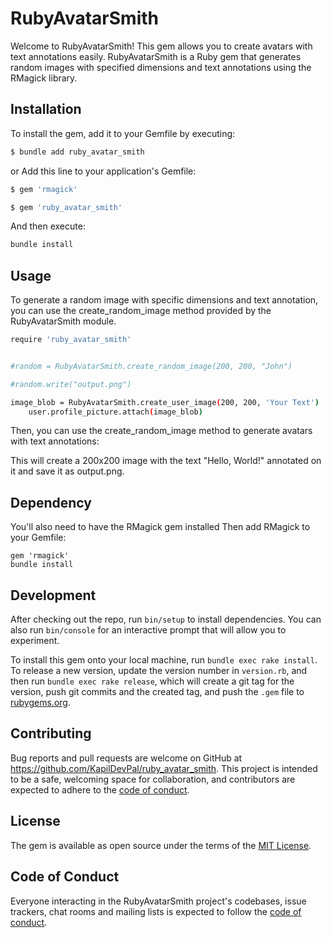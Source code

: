 # RubyAvatarSmith

Welcome to RubyAvatarSmith! This gem allows you to create avatars with text annotations easily.
RubyAvatarSmith is a Ruby gem that generates random images with specified dimensions and text annotations using the RMagick library.


## Installation

To install the gem, add it to your Gemfile by executing:

```bash
$ bundle add ruby_avatar_smith
```
or Add this line to your application's Gemfile:

```bash
$ gem 'rmagick'

$ gem 'ruby_avatar_smith'

```
And then execute:

```bash
bundle install
```
## Usage

To generate a random image with specific dimensions and text annotation, you can use the create_random_image method provided by the RubyAvatarSmith module.
```bash
require 'ruby_avatar_smith'


#random = RubyAvatarSmith.create_random_image(200, 200, "John")

#random.write("output.png")

image_blob = RubyAvatarSmith.create_user_image(200, 200, 'Your Text')
    user.profile_picture.attach(image_blob)
```
Then, you can use the create_random_image method to generate avatars with text annotations:

This will create a 200x200 image with the text "Hello, World!" annotated on it and save it as output.png.

## Dependency
You'll also need to have the RMagick gem installed
Then add RMagick to your Gemfile:

```
gem 'rmagick'
bundle install

```

## Development

After checking out the repo, run `bin/setup` to install dependencies. You can also run `bin/console` for an interactive prompt that will allow you to experiment.

To install this gem onto your local machine, run `bundle exec rake install`. To release a new version, update the version number in `version.rb`, and then run `bundle exec rake release`, which will create a git tag for the version, push git commits and the created tag, and push the `.gem` file to [rubygems.org](https://rubygems.org).

## Contributing

Bug reports and pull requests are welcome on GitHub at https://github.com/KapilDevPal/ruby_avatar_smith. This project is intended to be a safe, welcoming space for collaboration, and contributors are expected to adhere to the [code of conduct](https://github.com/KapilDevPal/ruby_avatar_smith/blob/master/CODE_OF_CONDUCT.md).

## License

The gem is available as open source under the terms of the [MIT License](https://opensource.org/licenses/MIT).

## Code of Conduct

Everyone interacting in the RubyAvatarSmith project's codebases, issue trackers, chat rooms and mailing lists is expected to follow the [code of conduct](https://github.com/KapilDevPal/ruby_avatar_smith/blob/master/CODE_OF_CONDUCT.md).
